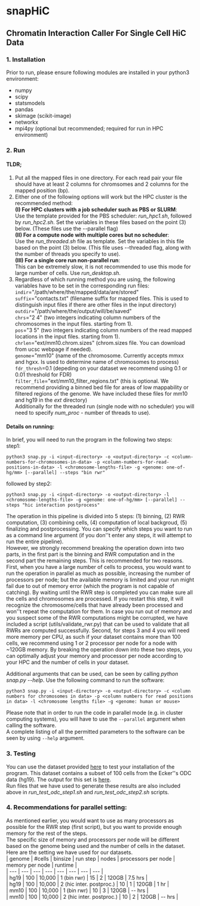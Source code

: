 # snapHiC 
## Chromatin Interaction Caller For Single Cell HiC Data
### 1. Installation
Prior to run, please ensure following modules are installed in your python3 environment:
- numpy
- scipy
- statsmodels
- pandas
- skimage (scikit-image)
- networkx
- mpi4py (optional but recommended; required for run in HPC environment)

### 2. Run
#### TLDR;
1. Put all the mapped files in one directory. For each read pair your file should have at least 2 columns for chromsomes and 2 columns for the mapped position (bp).  
2. Either one of the following options will work but the HPC cluster is the recommended method:  
&Tab;**(I) For HPC clusters with a job scheduler such as PBS or SLURM**:  
&Tab;&Tab; Use the template provided for the PBS scheduler: *run_hpc1.sh*, followed by *run_hpc2.sh*. Set the variables in these files based on the point (3) below. (These files use the --parallel flag)  
&Tab;**(II) For a compute node with multiple cores but no scheduler**:  
&Tab;&Tab; Use the *run_threaded.sh* file as template. Set the variables in this file based on the point (3) below. (This file uses --threaded flag, along with the number of threads you specify to use).  
&Tab;**(III) For a single core run non-parallel run**:  
&Tab;&Tab; This can be extremely slow, it is not recommended to use this mode for large number of cells. Use *run_desktop.sh*.
3. Regardless of which running method you are using, the following variables have to be set in the corresponding run files:  
&Tab;`indir`="/path/where/the/mapped/data/are/stored"   
&Tab;`suffix`="contacts.txt" (filename suffix for mapped files. This is used to distinguish input files if there are other files in the input directory)  
&Tab;`outdir`="/path/where/the/output/will/be/saved"  
&Tab;`chrs`="2 4" (two integers indicating column numbers of the chromosomes in the input files. starting from 1).  
&Tab;`pos`="3 5" (two integers indicating column numbers of the read mapped locations in the input files. starting from 1).  
&Tab;`chrlen`="ext/mm10.chrom.sizes" (chrom.sizes file. You can download from ucsc webpage if needed).  
&Tab;`genome`="mm10" (name of the chromosome. Currently accepts mmxx and hgxx. Is used to determine name of chromosomes to process)  
&Tab;`fdr_thresh`=0.1 (depeding on your dataset we recommend using 0.1 or 0.01 threshold for FDR)  
&Tab;`filter_file`="ext/mm10_filter_regions.txt" (this is optional. We recommend providing a binned bed file for areas of low mappability or filtered regions of the genome. We have included these files for mm10 and hg19 in the *ext* directory)  
&Tab;Additionally for the threaded run (single node with no scheduler) you will need to specify *num_proc* - number of threads to use).  

#### Details on running:  
In brief, you will need to run the program in the following two steps:   
step1:  
```
python3 snap.py -i <input-directory> -o <output-directory> -c <column-numbers-for-chromosomes-in-data> -p <column-numbers-for-read-positions-in-data> -l <chromosome-lengths-file> -g <genome: one-of-hg/mm> [--parallel] --steps "bin rwr"
```
followed by step2:  
```
python3 snap.py -i <input-directory> -o <output-directory> -l <chromosome-lengths-file> -g <genome: one-of-hg/mm> [--parallel] --steps "hic interaction postprocess"
```

The operation in this pipeline is divided into 5 steps: (1) binning, (2) RWR computation, (3) combining cells, (4) computation of local backgroud, (5) finalizing and postprocessing. You can specify which steps you want to run as a command line argument (if you don''t enter any steps, it will attempt to run the entire pipeline).  
However, we strongly recommend breaking the operation down into two parts, in the first part is the binning and RWR computation and in the second part the remaining steps. This is recommended for two reasons. First, when you have a large number of cells to process, you would want to run the operation in parallel as much as possible, increasing the number of processors per node; but the available memory is limited and your run might fail due to out of memory error (which the program is not capable of catching). By waiting until the RWR step is completed you can make sure all the cells and chromosomes are processed. If you restart this step, it will recognize the chromosome/cells that have already been processed and won''t repeat the computation for them. In case you run out of memory and you suspect some of the RWR computations might be corrupted, we have included a script (utils/validate_rwr.py) that can be used to validate that all RWRs are computed successfully. Second, for steps 3 and 4 you will need more memory per CPU, as such if your dataset contains more than 100 cells, we recommend using 1 or 2 processor per node for a node with ~120GB memory. By breaking the operation down into these two steps, you can optimally adjust your memory and processor per node according to your HPC and the number of cells in your dataset.  

Additional arguments that can be used, can be seen by calling *python snap.py --help*.
Use the following command to run the software:
```
python3 snap.py -i <input-directory> -o <output-directory> -c <column numbers for chromosomes in data> -p <column numbers for read positions in data> -l <chromosome lengths file> -g <genome: human or mouse>
```
Please note that in order to run the code in parallel mode (e.g. in cluster computing systems), you will have to use the `--parallel` argument when calling the software.   
A complete listing of all the permitted parameters to the software can be seen by using `--help` argument.  

### 3. Testing  
You can use the dataset provided [here](http://renlab.sdsc.edu/abnousa/snapHiC/test/input/Ecker/ODC) to test your installation of the program. This dataset contains a subset of 100 cells from the Ecker''s ODC data (hg19). The output for this set is [here](http://renlab.sdsc.edu/abnousa/snapHiC/test/output/Ecker/ODC).  
Run files that we have used to generate these results are also included above in *run_test_odc_step1.sh* and *run_test_odc_step2.sh* scripts. 

### 4. Recommendations for parallel setting:  
As mentioned earlier, you would want to use as many processors as possible for the RWR step (first script), but you want to provide enough memory for the rest of the steps.  
The specific size of memory and processors per node will be different based on the genome being used and the number of cells in the dataset. Here are the setting we have used for our datasets.  
| genome | #cells | binsize | run step | nodes | processors per node | memory per node | runtime |  
| --- | --- | --- | --- | --- | --- | --- | --- |  
| hg19 | 100 | 10,000 | 1 (bin rwr) | 15 | 2 | 120GB | 7.5 hrs |  
| hg19 | 100 | 10,000 | 2 (hic inter. postproc.) | 10 | 1 | 120GB | 1 hr |  
| mm10 | 100 | 10,000 | 1 (bin rwr) | 10 | 3 | 120GB | -- hrs |  
| mm10 | 100 | 10,000 | 2 (hic inter. postproc.) | 10 | 2 | 120GB | -- hrs |

